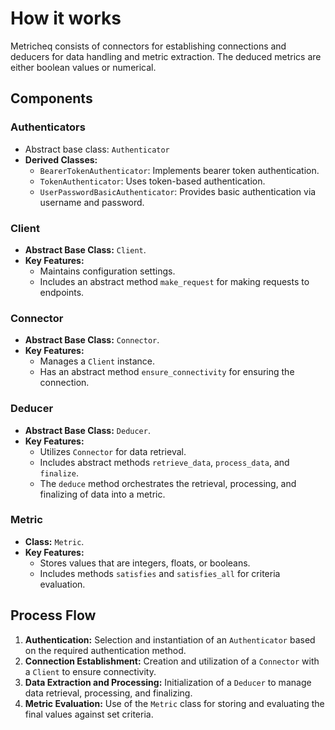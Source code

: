 # How it works

Metricheq consists of connectors for establishing connections and deducers for data handling and metric extraction. The deduced metrics are either boolean values or numerical.

## Components

### Authenticators
- Abstract base class: `Authenticator`
- **Derived Classes:**
    - `BearerTokenAuthenticator`: Implements bearer token authentication.
    - `TokenAuthenticator`: Uses token-based authentication.
    - `UserPasswordBasicAuthenticator`: Provides basic authentication via username and password.



### Client
- **Abstract Base Class:** `Client`.
- **Key Features:**
    - Maintains configuration settings.
    - Includes an abstract method `make_request` for making requests to endpoints.


### Connector
- **Abstract Base Class:** `Connector`.
- **Key Features:**
    - Manages a `Client` instance.
    - Has an abstract method `ensure_connectivity` for ensuring the connection.

### Deducer
- **Abstract Base Class:** `Deducer`.
- **Key Features:**
    - Utilizes `Connector` for data retrieval.
    - Includes abstract methods `retrieve_data`, `process_data`, and `finalize`.
    - The `deduce` method orchestrates the retrieval, processing, and finalizing of data into a metric.

### Metric
- **Class:** `Metric`.
- **Key Features:**
    - Stores values that are integers, floats, or booleans.
    - Includes methods `satisfies` and `satisfies_all` for criteria evaluation.


## Process Flow

1. **Authentication:** Selection and instantiation of an `Authenticator` based on the required authentication method.
2. **Connection Establishment:** Creation and utilization of a `Connector` with a `Client` to ensure connectivity.
3. **Data Extraction and Processing:** Initialization of a `Deducer` to manage data retrieval, processing, and finalizing.
4. **Metric Evaluation:** Use of the `Metric` class for storing and evaluating the final values against set criteria.
